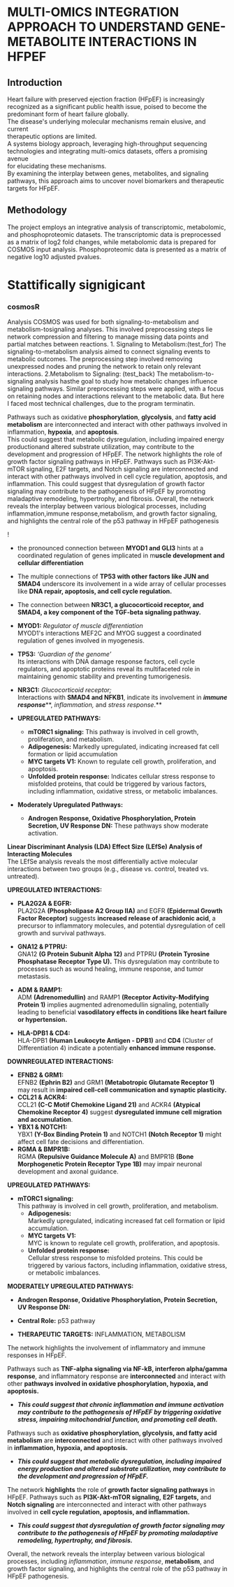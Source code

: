 # 

# MULTI-OMICS INTEGRATION APPROACH TO UNDERSTAND GENE-METABOLITE INTERACTIONS IN HFPEF

## Introduction

Heart failure with preserved ejection fraction (HFpEF) is increasingly  
recognized as a significant public health issue, poised to become the  
predominant form of heart failure globally.  
The disease's underlying molecular mechanisms remain elusive, and current  
therapeutic options are limited.  
A systems biology approach, leveraging high-throughput sequencing  
technologies and integrating multi-omics datasets, offers a promising avenue  
for elucidating these mechanisms.  
By examining the interplay between genes, metabolites, and signaling  
pathways, this approach aims to uncover novel biomarkers and therapeutic  
targets for HFpEF.

## Methodology

The project employs an integrative analysis of transcriptomic, metabolomic, and phosphoproteomic datasets. The transcriptomic data is preprocessed as a matrix of log2 fold changes, while metabolomic data is prepared for COSMOS input analysis. Phosphoproteomic data is presented as a matrix of negative log10 adjusted pvalues.

## 

## 

# Stattifically signigicant

### cosmosR

Analysis COSMOS was used for both signaling-to-metabolism and metabolism-tosignaling analyses. This involved preprocessing steps lie network compression and filtering to manage missing data points and partial matches between reactions. 1\. Signaling to Metabolism:(test\_for) The signaling-to-metabolism analysis aimed to connect signaling events to metabolic outcomes. The preprocessing step involved removing unexpressed nodes and pruning the network to retain only relevant interactions. 2.Metabolism to Signaling: (test\_back) The metabolism-to-signaling analysis hasthe goal to study how metabolic changes influence signaling pathways. Similar preprocessing steps were applied, with a focus on retaining nodes and interactions relevant to the metabolic data. But here I faced most technical challenges, due to the program terminatin.

Pathways such as oxidative **phosphorylation**, **glycolysis**, and **fatty acid metabolism** are interconnected and interact with other pathways involved in inflammation, **hypoxia**, and **apoptosis**.   
This could suggest that metabolic dysregulation, including impaired energy productionand altered substrate utilization, may contribute to the development and progression of HFpEF. The network highlights the role of growth factor signaling pathways in HFpEF. Pathways such as PI3K-Akt-mTOR signaling, E2F targets, and Notch signaling are interconnected and interact with other pathways involved in cell cycle regulation, apoptosis, and inflammation. This could suggest that dysregulation of growth factor signaling may contribute to the pathogenesis of HFpEF by promoting maladaptive remodeling, hypertrophy, and fibrosis. Overall, the network reveals the interplay between various biological processes, including inflammation,immune response,metabolism, and growth factor signaling, and highlights the central role of the p53 pathway in HFpEF pathogenesis

!

* the pronounced connection between **MYOD1 and GLI3** hints at a coordinated regulation of genes implicated in m**uscle development and cellular differentiation**  
* The multiple connections of **TP53 with other factors like JUN and SMAD4** underscore its involvement in a wide array of cellular processes like **DNA repair, apoptosis, and cell cycle regulation.**   
* The connection between **NR3C1, a glucocorticoid receptor, and SMAD4, a key component of the TGF-beta signaling pathway.**

* **MYOD1:** *Regulator of muscle differentiation*  
  MYOD1's interactions MEF2C and MYOG suggest a coordinated regulation of genes involved in myogenesis.   
* **TP53:** *‘Guardian of the genome’*  
  Its interactions with DNA damage response factors, cell cycle regulators, and apoptotic proteins reveal its multifaceted role in maintaining genomic stability and preventing tumorigenesis.  
* **NR3C1:** *Glucocorticoid receptor;*   
  Interactions with **SMAD4 and NFKB1**, indicate its involvement in ***immune response*****, *inflammation,* and *stress response*.** 

* **UPREGULATED PATHWAYS:**  
  * **mTORC1 signaling:** This pathway is involved in cell growth, proliferation, and metabolism.  
  * **Adipogenesis:** Markedly upregulated, indicating increased fat cell formation or lipid accumulation  
  * **MYC targets V1:** Known to regulate cell growth, proliferation, and apoptosis.  
  * **Unfolded protein response:** Indicates cellular stress response to misfolded proteins, that could be triggered by various factors, including inflammation, oxidative stress, or metabolic imbalances.  
      
* **Moderately Upregulated Pathways:**  
  * **Androgen Response, Oxidative Phosphorylation, Protein Secretion, UV Response DN:** These pathways show moderate activation.  
    

**Linear Discriminant Analysis (LDA) Effect Size (LEfSe) Analysis of Interacting Molecules**  
The LEfSe analysis reveals the most differentially active molecular interactions between two groups (e.g., disease vs. control, treated vs. untreated).

**UPREGULATED INTERACTIONS:**

* **PLA2G2A & EGFR:**   
  PLA2G2A **(Phospholipase A2 Group IIA)** and EGFR **(Epidermal Growth Factor Receptor)** suggests **increased release of arachidonic acid**, a precursor to inflammatory molecules, and potential dysregulation of cell growth and survival pathways.  
    
* **GNA12 & PTPRU:**  
  GNA12 **(G Protein Subunit Alpha 12\)** and PTPRU **(Protein Tyrosine Phosphatase Receptor Type U).** This dysregulation may contribute to processes such as wound healing, immune response, and tumor metastasis.  
    
* **ADM & RAMP1:**  
  ADM **(Adrenomedullin)** and RAMP1 **(Receptor Activity-Modifying Protein 1\)** implies augmented adrenomedullin signaling, potentially leading to beneficial **vasodilatory effects in conditions like heart failure or hypertension.**  
    
* **HLA-DPB1 & CD4:**   
  HLA-DPB1 **(Human Leukocyte Antigen \- DPB1)** and **CD4** (Cluster of Differentiation 4\) indicate a potentially **enhanced immune response.** 


**DOWNREGULATED INTERACTIONS:**

* **EFNB2 & GRM1:**  
  EFNB2 **(Ephrin B2)** and GRM1 **(Metabotropic Glutamate Receptor 1\)** may result in **impaired cell-cell communication and synaptic plasticity.**   
* **CCL21 & ACKR4:**   
  CCL21 **(C-C Motif Chemokine Ligand 21\)** and ACKR4 **(Atypical Chemokine Receptor 4\)** suggest **dysregulated immune cell migration and accumulation**.   
* **YBX1 & NOTCH1:**   
  YBX1 **(Y-Box Binding Protein 1\)** and NOTCH1 **(Notch Receptor 1\)** might affect cell fate decisions and differentiation.  
* **RGMA & BMPR1B:**   
  RGMA **(Repulsive Guidance Molecule A)** and BMPR1B **(Bone Morphogenetic Protein Receptor Type 1B)** may impair neuronal development and axonal guidance.

**UPREGULATED PATHWAYS:**

* **mTORC1 signaling:**   
  This pathway is involved in cell growth, proliferation, and metabolism.  
  * **Adipogenesis:**  
    Markedly upregulated, indicating increased fat cell formation or lipid accumulation.  
  * **MYC targets V1:**  
    MYC is known to regulate cell growth, proliferation, and apoptosis.  
  * **Unfolded protein response:**  
    Cellular stress response to misfolded proteins. This could be triggered by various factors, including inflammation, oxidative stress, or metabolic imbalances.  
    

**MODERATELY UPREGULATED PATHWAYS:**

* **Androgen Response, Oxidative Phosphorylation, Protein Secretion, UV Response DN:** 


* **Central Role:** p53 pathway  
* **THERAPEUTIC TARGETS:** INFLAMMATION, METABOLISM  
    
    
    
    
    
  

The network highlights the involvement of inflammatory and immune responses in HFpEF. 

Pathways such as **TNF-alpha signaling via NF-kB, interferon alpha/gamma response**, and inflammatory response are **interconnected** and interact with other **pathways involved in oxidative phosphorylation, hypoxia, and apoptosis.** 

* ***This could suggest that chronic inflammation and immune activation may contribute to the pathogenesis of HFpEF by triggering oxidative stress, impairing mitochondrial function, and promoting cell death.***

Pathways such as **oxidative phosphorylation, glycolysis, and fatty acid metabolism** are **interconnected** and interact with other pathways involved in **inflammation, hypoxia, and apoptosis.** 

* ***This could suggest that metabolic dysregulation, including impaired energy production and altered substrate utilization, may contribute to the development and progression of HFpEF.***


The network **highlights** the role of **growth factor signaling pathways** in HFpEF. Pathways such as **PI3K-Akt-mTOR signaling,** **E2F targets,** and **Notch signaling** are interconnected and interact with other pathways involved in **cell cycle regulation, apoptosis, and inflammation.** 

* ***This could suggest that dysregulation of growth factor signaling may contribute to the pathogenesis of HFpEF by promoting maladaptive remodeling, hypertrophy, and fibrosis.*** 

Overall, the network reveals the interplay between various biological processes, including *inflammation*, *immune response*, **metabolism**, and growth factor signaling, and highlights the central role of the p53 pathway in HFpEF pathogenesis.

